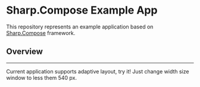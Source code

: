 # Sharp.Compose Example App
This repository represents an example application based on [Sharp.Compose](https://github.com/mrkvinter/sharp.compose) framework.

## Overview

---
Current application supports adaptive layout, try it! Just change width size window to less them 540 px.